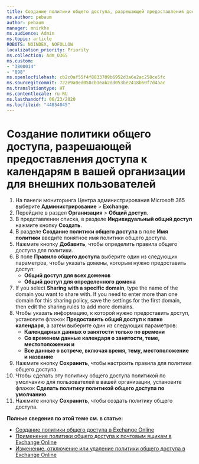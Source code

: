 ```yaml
---
title: Создание политики общего доступа, разрешающей предоставления доступа к календарям в вашей организации для внешних пользователей
ms.author: pebaum
author: pebaum
manager: mnirkhe
ms.audience: Admin
ms.topic: article
ROBOTS: NOINDEX, NOFOLLOW
localization_priority: Priority
ms.collection: Adm_O365
ms.custom:
- "3800014"
- "898"
ms.openlocfilehash: cb2c0af55f4f8833709b6952d3a6e2ac258ce5fc
ms.sourcegitcommit: 722e9a0ed058cb1eab2dd053be2418b60f7d4aac
ms.translationtype: HT
ms.contentlocale: ru-RU
ms.lasthandoff: 06/23/2020
ms.locfileid: "44854045"
---
```

# <a name="create-a-sharing-policy-to-allow-your-users-to-share-their-calendar-with-people-outside-your-organization"></a>Создание политики общего доступа, разрешающей предоставления доступа к календарям в вашей организации для внешних пользователей

1. На панели мониторинга Центра администрирования Microsoft 365 выберите **Администрирование** > **Exchange**.
2. Перейдите в раздел **Организация** > **Общий доступ**.
3. В представлении списка, в разделе **Индивидуальный общий доступ** нажмите кнопку **Создать**.
4. В разделе **Создание политики общего доступа** в поле **Имя политики** введите понятное имя политики общего доступа.
5. Нажмите кнопку **Добавить**, чтобы определить правила общего доступа для политики.
6. В поле **Правило общего доступа** выберите один из следующих параметров, чтобы указать домены, которым нужно предоставить доступ:
    - **Общий доступ для всех доменов**
    - **Общий доступ для определенного домена**
8. If you select **Sharing with a specific domain**, type the name of the domain you want to share with. If you need to enter more than one domain for this sharing policy, save the settings for the first domain, then edit the sharing rules to add more domains.
9. Чтобы указать информацию, к которой нужно предоставить доступ, установите флажок **Предоставить общий доступ к папке календаря**, а затем выберите один из следующих параметров:
    - **Календарных данных о занятости только по времени**
    - **Со временем данные календаря о занятости, теме, местоположении и**
    - **Все данные о встрече, включая время, тему, местоположение и название**
11. Нажмите кнопку **Сохранить**, чтобы настроить правила для политики общего доступа.
12. Чтобы сделать эту политику общего доступа политикой по умолчанию для пользователей в вашей организации, установите флажок **Сделать политику политикой общего доступа по умолчанию**.
13. Нажмите кнопку **Сохранить**, чтобы создать политику общего доступа.  

**Полные сведения по этой теме см. в статье:**

- [Создание политики общего доступа в Exchange Online](https://docs.microsoft.com/exchange/sharing/sharing-policies/create-a-sharing-policy)
- [Применение политики общего доступа к почтовым ящикам в Exchange Online](https://docs.microsoft.com/exchange/sharing/sharing-policies/apply-a-sharing-policy)
- [Изменение, отключение или удаление политики общего доступа в Exchange Online](https://docs.microsoft.com/exchange/sharing/sharing-policies/modify-a-sharing-policy)